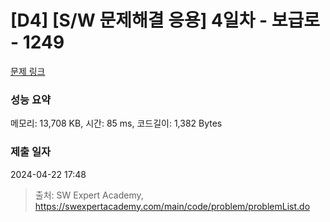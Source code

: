 # [D4] [S/W 문제해결 응용] 4일차 - 보급로 - 1249 

[문제 링크](https://swexpertacademy.com/main/code/problem/problemDetail.do?contestProbId=AV15QRX6APsCFAYD) 

### 성능 요약

메모리: 13,708 KB, 시간: 85 ms, 코드길이: 1,382 Bytes

### 제출 일자

2024-04-22 17:48



> 출처: SW Expert Academy, https://swexpertacademy.com/main/code/problem/problemList.do